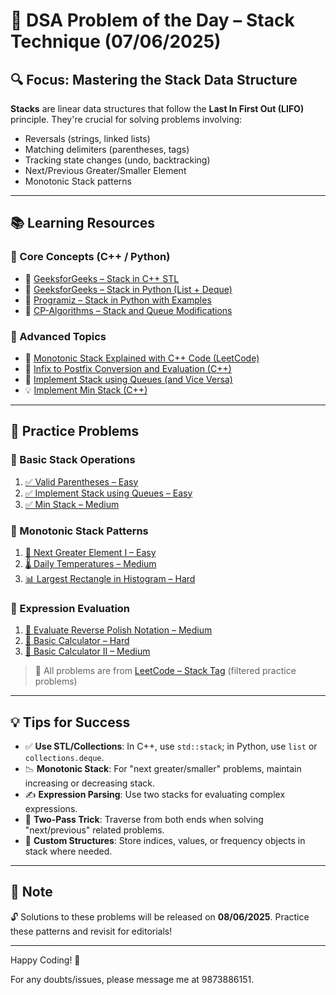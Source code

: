 # 📘 DSA Problem of the Day – Stack Technique (07/06/2025)

## 🔍 Focus: Mastering the Stack Data Structure

**Stacks** are linear data structures that follow the **Last In First Out (LIFO)** principle. They're crucial for solving problems involving:

- Reversals (strings, linked lists)
- Matching delimiters (parentheses, tags)
- Tracking state changes (undo, backtracking)
- Next/Previous Greater/Smaller Element
- Monotonic Stack patterns

---

## 📚 Learning Resources

### 🧠 Core Concepts (C++ / Python)

- 📘 [GeeksforGeeks – Stack in C++ STL](https://www.geeksforgeeks.org/stack-in-cpp-stl/)
- 📘 [GeeksforGeeks – Stack in Python (List + Deque)](https://www.geeksforgeeks.org/stack-in-python/)
- 🧪 [Programiz – Stack in Python with Examples](https://www.programiz.com/dsa/stack)
- 🧮 [CP-Algorithms – Stack and Queue Modifications](https://cp-algorithms.com/data_structures/stack_queue_modification.html)

### 🧠 Advanced Topics

- 🧮 [Monotonic Stack Explained with C++ Code (LeetCode)](https://leetcode.com/problems/next-greater-element-ii/solutions/98295/java-c-clean-code-with-explanation/)
- 🧮 [Infix to Postfix Conversion and Evaluation (C++)](https://www.geeksforgeeks.org/stack-set-2-infix-to-postfix/)
- 🔁 [Implement Stack using Queues (and Vice Versa)](https://www.geeksforgeeks.org/implement-stack-using-queue/)
- 💡 [Implement Min Stack (C++)](https://leetcode.com/problems/min-stack/solutions/49014/clean-accepted-c-solution-with-explanation/)

---

## 🧩 Practice Problems

### 🔹 Basic Stack Operations
1. [✅ Valid Parentheses – Easy](https://leetcode.com/problems/valid-parentheses/)
2. [✅ Implement Stack using Queues – Easy](https://leetcode.com/problems/implement-stack-using-queues/)
3. [✅ Min Stack – Medium](https://leetcode.com/problems/min-stack/)

### 🔹 Monotonic Stack Patterns
1. [🔁 Next Greater Element I – Easy](https://leetcode.com/problems/next-greater-element-i/)
2. [🌡️ Daily Temperatures – Medium](https://leetcode.com/problems/daily-temperatures/)
3. [📊 Largest Rectangle in Histogram – Hard](https://leetcode.com/problems/largest-rectangle-in-histogram/)

### 🔹 Expression Evaluation
1. [🔢 Evaluate Reverse Polish Notation – Medium](https://leetcode.com/problems/evaluate-reverse-polish-notation/)
2. [🧮 Basic Calculator – Hard](https://leetcode.com/problems/basic-calculator/)
3. [🧮 Basic Calculator II – Medium](https://leetcode.com/problems/basic-calculator-ii/)

> 🧩 All problems are from [LeetCode – Stack Tag](https://leetcode.com/tag/stack/) (filtered practice problems)

---

## 💡 Tips for Success

- ✅ **Use STL/Collections**: In C++, use `std::stack`; in Python, use `list` or `collections.deque`.
- 📉 **Monotonic Stack**: For "next greater/smaller" problems, maintain increasing or decreasing stack.
- ✍️ **Expression Parsing**: Use two stacks for evaluating complex expressions.
- 🔁 **Two-Pass Trick**: Traverse from both ends when solving "next/previous" related problems.
- 🧱 **Custom Structures**: Store indices, values, or frequency objects in stack where needed.

---

## 📢 Note

🔓 Solutions to these problems will be released on **08/06/2025**. Practice these patterns and revisit for editorials!

---

Happy Coding! 🚀

For any doubts/issues, please message me at 9873886151.
